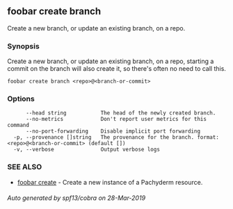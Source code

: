 ## foobar create branch

Create a new branch, or update an existing branch, on a repo.

### Synopsis


Create a new branch, or update an existing branch, on a repo, starting a commit on the branch will also create it, so there's often no need to call this.

```
foobar create branch <repo>@<branch-or-commit>
```

### Options

```
      --head string           The head of the newly created branch.
      --no-metrics            Don't report user metrics for this command
      --no-port-forwarding    Disable implicit port forwarding
  -p, --provenance []string   The provenance for the branch. format: <repo>@<branch-or-commit> (default [])
  -v, --verbose               Output verbose logs
```

### SEE ALSO
* [foobar create](foobar_create.md)	 - Create a new instance of a Pachyderm resource.

###### Auto generated by spf13/cobra on 28-Mar-2019
